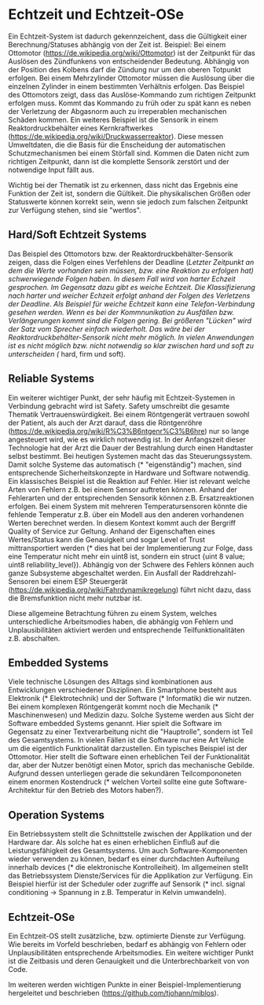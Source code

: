 Echtzeit und Echtzeit-OSe
=========================

Ein Echtzeit-System ist dadurch gekennzeichent, dass die Gültigkeit einer Berechnung/Statuses abhängig von der Zeit ist.
Beispiel: Bei einem Ottomotor (https://de.wikipedia.org/wiki/Ottomotor) ist der Zeitpunkt für das Auslösen des Zündfunkens von entscheidender Bedeutung. Abhängig von der Position des Kolbens darf die Zündung nur um den oberen Totpunkt erfolgen. Bei einem Mehrzylinder Ottomotor müssen die Auslösung über die einzelnen Zylinder in einem bestimmten Verhältnis erfolgen.
Das Beispiel des Ottomotors zeigt, dass das Auslöse-Kommando zum richtigen Zeitpunkt erfolgen muss. Kommt das Kommando zu früh oder zu spät kann es neben der Verletzung der Abgasnorm auch zu irreperablen mechanischen Schäden kommen.
Ein weiteres Beispiel ist die Sensorik in einem Reaktordruckbehälter eines Kernkraftwerkes (https://de.wikipedia.org/wiki/Druckwasserreaktor). Diese messen Umweltdaten, die die Basis für die Enscheidung der automatischen Schutzmechanismen bei einem Störfall sind. Kommen die Daten nicht zum richtigen Zeitpunkt, dann ist die komplette Sensorik zerstört und der notwendige Input fällt aus.

Wichtig bei der Thematik ist zu erkennen, dass nicht das Ergebnis eine Funktion der Zeit ist, sondern die Gültikeit. Die physikalischen Größen oder Statuswerte können korrekt sein, wenn sie jedoch zum falschen Zeitpunkt zur Verfügung stehen, sind sie "wertlos".


Hard/Soft Echtzeit Systems
--------------------------

Das Beispiel des Ottomotors bzw. der Reaktordruckbehälter-Sensorik zeigen, dass die Folgen eines Verfehlens der Deadline (*Letzter Zeitpunkt an dem die Werte vorhanden sein müssen, bzw. eine Reaktion zu erfolgen hat) schwerwiegende Folgen haben. In diesem Fall wird von harter Echzeit gesprochen. Im Gegensatz dazu gibt es weiche Echtzeit. Die Klassifizierung nach harter und weicher Echzeit erfolgt anhand der Folgen des Verletzens der Deadline. Als Beispiel für weiche Echtzeit kann eine Telefon-Verbindung gesehen werden. Wenn es bei der Kommnunikation zu Ausfällen bzw. Verlängerungen kommt sind die Folgen gering. Bei größeren "Lücken" wird der Satz vom Sprecher einfach wiederholt. Das wäre bei der Reaktordruckbehälter-Sensorik nicht mehr möglich. In vielen Anwendungen ist es nicht möglich bzw. nicht notwendig so klar zwischen hard und soft zu unterscheiden (* hard, firm und soft).


Reliable Systems
----------------

Ein weiterer wichtiger Punkt, der sehr häufig mit Echtzeit-Systemen in Verbindung gebracht wird ist Safety. Safety umschreibt die gesamte Thematik Vertrauenswürdigkeit. Bei einem Röntgengerät vertrauen sowohl der Patient, als auch der Arzt darauf, dass die Röntgenröhre (https://de.wikipedia.org/wiki/R%C3%B6ntgenr%C3%B6hre) nur so lange angesteuert wird, wie es wirklich notwendig ist. In der Anfangszeit dieser Technologie hat der Arzt die Dauer der Bestrahlung durch einen Handtaster selbst bestimmt. Bei heutigen Systemen macht das das Steuerungssystem. Damit solche Systeme das automatisch (* "eigenständig") machen, sind entsprechende Sicherheitskonzepte in Hardware und Software notwendig. Ein klassisches Beispiel ist die Reaktion auf Fehler. Hier ist relevant welche Arten von Fehlern z.B. bei einem Sensor auftreten können. Anhand der Fehlerarten und der entsprechenden Sensorik können z.B. Ersatzreaktionen erfolgen. Bei einem System mit mehreren Temperatursensoren könnte die fehlende Temperatur z.B. über ein Modell aus den anderen vorhandenen Werten berechnet werden. In diesem Kontext kommt auch der Bergriff Quality of Service zur Geltung. Anhand der Eigenschaften eines Wertes/Status kann die Genauigkeit und sogar Level of Trust mittransportiert werden (* dies hat bei der Implementierung zur Folge, dass eine Temperatur nicht mehr ein uint8 ist, sondern ein struct {uint 8 value; uint8 reliability_level}). Abhängig von der Schwere des Fehlers können auch ganze Subsysteme abgeschaltet werden. Ein Ausfall der Raddrehzahl-Sensoren bei einem ESP Steuergerät (https://de.wikipedia.org/wiki/Fahrdynamikregelung) führt nicht dazu, dass die Bremsfunktion nicht mehr nutzbar ist.

Diese allgemeine Betrachtung führen zu einem System, welches unterschiedliche Arbeitsmodies haben, die abhängig von Fehlern und Unplausibilitäten aktiviert werden und entsprechende Teilfunktionalitäten z.B. abschalten.


Embedded Systems
----------------

Viele technische Lösungen des Alltags sind kombinationen aus Entwicklungen verschiedener Disziplinen. Ein Smartphone besteht aus Elektronik (* Elektrotechnik) und der Software (* Informatik) die wir nutzen. Bei einem komplexen Röntgengerät kommt noch die Mechanik (* Maschinenwesen) und Medizin dazu. Solche Systeme werden aus Sicht der Software embedded Systems genannt. Hier spielt die Software im Gegensatz zu einer Textverarbeitung nicht die "Hauptrolle", sondern ist Teil des Gesamtsystems. In vielen Fällen ist die Software nur eine Art Vehicle um die eigentlich Funktionalität darzustellen. Ein typisches Beispiel ist der Ottomotor. Hier stellt die Software einen erheblichen Teil der Funktionalität dar, aber der Nutzer benötigt einen Motor, sprich das mechanische Gebilde. Aufgrund dessen unterliegen gerade die sekundären Teilcompononeten einem enormen Kostendruck (* welchen Vorteil sollte eine gute Software-Architektur für den Betrieb des Motors haben?).


Operation Systems
-----------------

Ein Betriebssystem stellt die Schnittstelle zwischen der Applikation und der Hardware dar. Als solche hat es einen erheblichen Einfluß auf die Leistungsfähigkeit des Gesamtsystems. Um auch Software-Komponenten wieder verwenden zu können, bedarf es einer durchdachten Aufteilung innerhalb devices (* die elektronische Kontrolleiheit).
Im allgemeinen stellt das Betriebssystem Dienste/Services für die Applikation zur Verfügung. Ein Beispiel hierfür ist der Scheduler oder zugriffe auf Sensorik (* incl. signal conditioning -> Spannung in z.B. Temperatur in Kelvin umwandeln).


Echtzeit-OSe
------------

Ein Echtzeit-OS stellt zusätzliche, bzw. optimierte Dienste zur Verfügung. Wie bereits im Vorfeld beschrieben, bedarf es abhängig von Fehlern oder Unplausibilitäten entsprechende Arbeitsmodies. Ein weitere wichtiger Punkt ist die Zeitbasis und deren Genauigkeit und die Unterbrechbarkeit von von Code.

Im weiteren werden wichtigen Punkte in einer Beispiel-Implementierung hergeleitet und beschrieben (https://github.com/tjohann/miblos).





